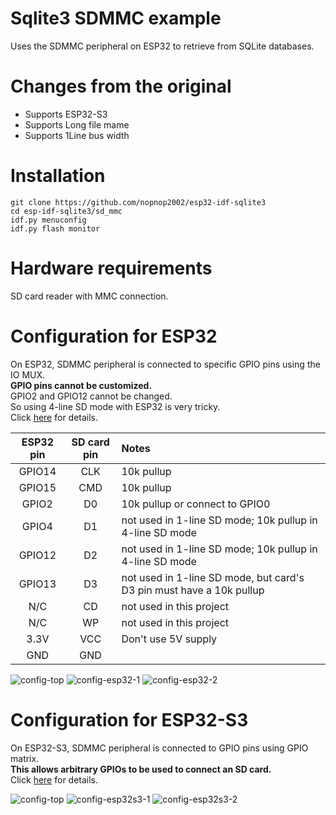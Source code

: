# Sqlite3 SDMMC example

Uses the SDMMC peripheral on ESP32 to retrieve from SQLite databases.

# Changes from the original   
- Supports ESP32-S3   
- Supports Long file mame   
- Supports 1Line bus width   

# Installation
```
git clone https://github.com/nopnop2002/esp32-idf-sqlite3
cd esp-idf-sqlite3/sd_mmc
idf.py menuconfig
idf.py flash monitor
```

# Hardware requirements   
SD card reader with MMC connection.

# Configuration for ESP32
On ESP32, SDMMC peripheral is connected to specific GPIO pins using the IO MUX.   
__GPIO pins cannot be customized.__   
GPIO2 and GPIO12 cannot be changed.   
So using 4-line SD mode with ESP32 is very tricky.   
Click [here](https://github.com/espressif/esp-idf/tree/master/examples/storage/sd_card/sdspi) for details.

|ESP32 pin|SD card pin|Notes|
|:-:|:-:|:--|
|GPIO14|CLK|10k pullup|
|GPIO15|CMD|10k pullup|
|GPIO2|D0|10k pullup or connect to GPIO0|
|GPIO4|D1|not used in 1-line SD mode; 10k pullup in 4-line SD mode|
|GPIO12|D2|not used in 1-line SD mode; 10k pullup in 4-line SD mode|
|GPIO13|D3|not used in 1-line SD mode, but card's D3 pin must have a 10k pullup
|N/C|CD|not used in this project|
|N/C|WP|not used in this project|
|3.3V|VCC|Don't use 5V supply|
|GND|GND||


![config-top](https://github.com/nopnop2002/esp32-idf-sqlite3/assets/6020549/996ee316-12df-41fc-931f-b0b5a1fd9480)
![config-esp32-1](https://github.com/nopnop2002/esp32-idf-sqlite3/assets/6020549/b27dba7a-2bfb-4e6b-8d8c-41ca2d22319d)
![config-esp32-2](https://github.com/nopnop2002/esp32-idf-sqlite3/assets/6020549/10f07203-0ef7-487c-bc65-1d98305644bc)

# Configuration for ESP32-S3
On ESP32-S3, SDMMC peripheral is connected to GPIO pins using GPIO matrix.   
__This allows arbitrary GPIOs to be used to connect an SD card.__   
Click [here](https://github.com/espressif/esp-idf/tree/master/examples/storage/sd_card/sdspi) for details.

![config-top](https://github.com/nopnop2002/esp32-idf-sqlite3/assets/6020549/6c3f7512-09d1-4975-99c9-fda1117d36e8)
![config-esp32s3-1](https://github.com/nopnop2002/esp32-idf-sqlite3/assets/6020549/8f24699c-c9b3-410f-a8ab-4b64092c12cd)
![config-esp32s3-2](https://github.com/nopnop2002/esp32-idf-sqlite3/assets/6020549/ea2d5a41-3fb0-413f-96f2-6f95fc9004df)

